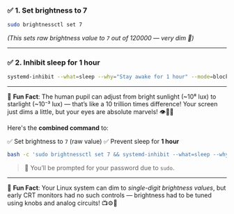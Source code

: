 ### ✅ 1. Set brightness to **7**

```bash
sudo brightnessctl set 7
```

*(This sets raw brightness value to `7` out of 120000 — very dim 🔅)*

---

### ✅ 2. Inhibit sleep for **1 hour**

```bash
systemd-inhibit --what=sleep --why="Stay awake for 1 hour" --mode=block sleep 3600
```

---

🧠 **Fun Fact**: The human pupil can adjust from bright sunlight (\~10⁸ lux) to starlight (\~10⁻³ lux) — that’s like a 10 trillion times difference! Your screen just dims a little, but your eyes are absolute marvels! 👁️🌌✨


Here's the **combined command** to:

✅ Set brightness to `7` (raw value)
✅ Prevent sleep for **1 hour**

```bash
bash -c 'sudo brightnessctl set 7 && systemd-inhibit --what=sleep --why="Stay awake for 1 hour" --mode=block sleep 3600'
```

> 🛑 You’ll be prompted for your password due to `sudo`.

---

🧠 **Fun Fact**: Your Linux system can dim to *single-digit brightness values*, but early CRT monitors had no such controls — brightness had to be tuned using knobs and analog circuits! 📺⚙️🔧
